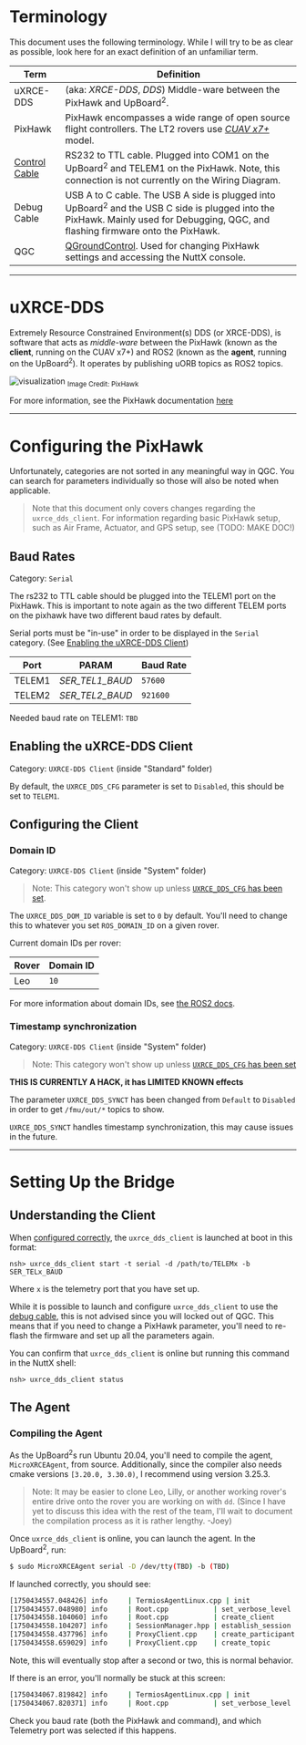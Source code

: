 
# Terminology
This document uses the following terminology. While I will try to be as clear as possible, look here for an exact definition of an unfamiliar term.


| Term              | Definition                                                                                                                                                                                       |
| ----------------- | ------------------------------------------------------------------------------------------------------------------------------------------------------------------------------------------------ |
| uXRCE-DDS         | (aka: *XRCE-DDS*, *DDS*) Middle-ware between the PixHawk and UpBoard<sup>2</sup>.                                                                                                                |
| PixHawk           | PixHawk encompasses a wide range of open source flight controllers. The LT2 rovers use [*CUAV x7+*](https://docs.px4.io/main/en/flight_controller/cuav_x7.html#cuav-x7-flight-controller) model. |
| [Control Cable]() | RS232 to TTL cable. Plugged into COM1 on the UpBoard<sup>2</sup> and TELEM1 on the PixHawk. Note, this connection is not currently on the Wiring Diagram.                                        |
| Debug Cable       | USB A to C cable. The USB A side is plugged into UpBoard<sup>2</sup> and the USB C side is plugged into the PixHawk. Mainly used for Debugging, QGC, and flashing firmware onto the PixHawk.     |
| QGC               | [QGroundControl](https://qgroundcontrol.com/). Used for changing PixHawk settings and accessing the NuttX console.                                                                               |

---
# uXRCE-DDS
Extremely Resource Constrained Environment(s) DDS (or XRCE-DDS), is software that acts as *middle-ware* between the PixHawk (known as the **client**, running on the CUAV x7+) and ROS2 (known as the **agent**, running on the UpBoard<sup>2</sup>). It operates by publishing uORB topics as ROS2 topics.

![visualization](https://docs.px4.io/main/assets/architecture_xrce-dds_ros2.DXSOuyOh.svg)
<sub>Image Credit: PixHawk</sub>

For more information, see the PixHawk documentation [here](https://docs.px4.io/main/en/middleware/uxrce_dds.html)

---
# Configuring the PixHawk
Unfortunately, categories are not sorted in any meaningful way in QGC. You can search for parameters individually so those will also be noted when applicable.
> Note that this document only covers changes regarding the `uxrce_dds_client`. For information regarding basic PixHawk setup, such as Air Frame, Actuator, and GPS setup, see (TODO: MAKE DOC!)
## Baud Rates

Category: `Serial`

The rs232 to TTL cable should be plugged into the TELEM1 port on the PixHawk. This is important to note again as the two different TELEM ports on the pixhawk have two different baud rates by default.

Serial ports must be "in-use" in order to be displayed in the `Serial` category. (See [Enabling the uXRCE-DDS Client](#enabling-the-uxrce-dds-client))


| Port   | PARAM           | Baud Rate |
| ------ | --------------- | --------- |
| TELEM1 | *SER_TEL1_BAUD* | `57600`   |
| TELEM2 | *SER_TEL2_BAUD* | `921600`  |

Needed baud rate on TELEM1: `TBD`

## Enabling the uXRCE-DDS Client

Category: `UXRCE-DDS Client` (inside "Standard" folder)

By default, the `UXRCE_DDS_CFG` parameter is set to `Disabled`, this should be set to `TELEM1`.

## Configuring the Client

### Domain ID

Category: `UXRCE-DDS Client` (inside "System" folder)
> Note: This category won't show up unless [`UXRCE_DDS_CFG` has been set](#enabling-the-uxrce-dds-client).

The `UXRCE_DDS_DOM_ID` variable is set to `0` by default. You'll need to change this to whatever you set `ROS_DOMAIN_ID` on a given rover. 

Current domain IDs per rover:

| Rover | Domain ID |
| ----- | --------- |
| Leo   | `10`      |

For more information about domain IDs, see [the ROS2 docs](https://docs.ros.org/en/foxy/Concepts/About-Domain-ID.html).

### Timestamp synchronization

Category: `UXRCE-DDS Client` (inside "System" folder)
> Note: This category won't show up unless [`UXRCE_DDS_CFG` has been set](#enabling-the-uxrce-dds-client)

 **THIS IS CURRENTLY A HACK, it has LIMITED KNOWN effects**

The parameter `UXRCE_DDS_SYNCT` has been changed from `Default` to `Disabled` in order to get `/fmu/out/*` topics to show.

`UXRCE_DDS_SYNCT` handles timestamp synchronization, this may cause issues in the future.

---
# Setting Up the Bridge

## Understanding the Client
When [configured correctly](#configuring-the-pixhawk), the `uxrce_dds_client` is launched at boot in this format:
```nsh
nsh> uxrce_dds_client start -t serial -d /path/to/TELEMx -b SER_TELx_BAUD
```

Where `x` is the telemetry port that you have set up.

While it is possible to launch and configure `uxrce_dds_client` to use the [debug cable](#terminology), this is not advised since you will locked out of QGC. This means that if you need to change a PixHawk parameter, you'll need to re-flash the firmware and set up all the parameters again.

You can confirm that `uxrce_dds_client` is online but running this command in the NuttX shell:
```nsh
nsh> uxrce_dds_client status
```


## The Agent

### Compiling the Agent
As the UpBoard<sup>2</sup>s run Ubuntu 20.04, you'll need to compile the agent, `MicroXRCEAgent`, from source. Additionally, since the compiler also needs cmake versions `[3.20.0, 3.30.0)`, I recommend using version 3.25.3.

> Note: It may be easier to clone Leo, Lilly, or another working rover's entire drive onto the rover you are working on with `dd`. (Since I have yet to discuss this idea with the rest of the team, I'll wait to document the compilation process as it is rather lengthy. -Joey)

Once `uxrce_dds_client` is online, you can launch the agent. In the UpBoard<sup>2</sup>, run:
```bash
$ sudo MicroXRCEAgent serial -D /dev/tty(TBD) -b (TBD)
```

If launched correctly, you should see:
```bash
[1750434557.048426] info     | TermiosAgentLinux.cpp | init                     | running...             | fd: 3  
[1750434557.048980] info     | Root.cpp           | set_verbose_level        | logger setup           | verbose_level: 4  
[1750434558.104060] info     | Root.cpp           | create_client            | create                 | client_key: 0x00000001, session_id: 0x81  
[1750434558.104207] info     | SessionManager.hpp | establish_session        | session established    | client_key: 0x00000001, address: 1  
[1750434558.437796] info     | ProxyClient.cpp    | create_participant       | participant created    | client_key: 0x00000001, participant_id: 0x001(1)  
[1750434558.659029] info     | ProxyClient.cpp    | create_topic             | topic created          | client_key: 0x00000001, topic_id: 0x800(2), participant_id: 0x001(1)
```

Note, this will eventually stop after a second or two, this is normal behavior.

If there is an error, you'll normally be stuck at this screen:
```bash
[1750434067.819842] info     | TermiosAgentLinux.cpp | init                     | running...             | fd: 3  
[1750434067.820371] info     | Root.cpp           | set_verbose_level        | logger setup           | verbose_level: 4
```

Check you baud rate (both the PixHawk and command), and which Telemetry port was selected if this happens. 

